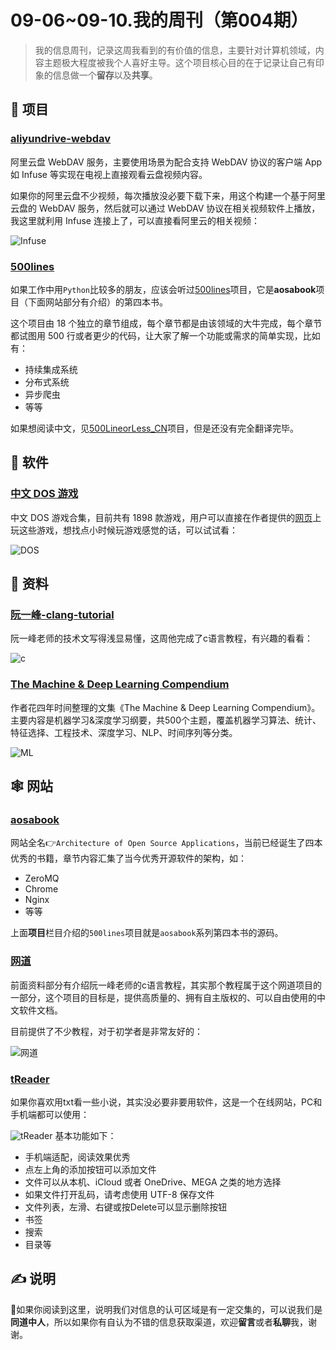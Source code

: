# 09-06~09-10.我的周刊（第004期）

> 我的信息周刊，记录这周我看到的有价值的信息，主要针对计算机领域，内容主题极大程度被我个人喜好主导。这个项目核心目的在于记录让自己有印象的信息做一个**留存**以及**共享**。

## 🎯 项目

### [aliyundrive-webdav](https://github.com/messense/aliyundrive-webdav)

阿里云盘 WebDAV 服务，主要使用场景为配合支持 WebDAV 协议的客户端 App 如 Infuse 等实现在电视上直接观看云盘视频内容。

如果你的阿里云盘不少视频，每次播放没必要下载下来，用这个构建一个基于阿里云盘的 WebDAV 服务，然后就可以通过 WebDAV 协议在相关视频软件上播放，我这里就利用 Infuse 连接上了，可以直接看阿里云的相关视频：

![Infuse](https://img.turingark.com/uPic/Fbred5.png)

### [500lines](https://github.com/aosabook/500lines)

如果工作中用`Python`比较多的朋友，应该会听过[500lines](https://github.com/aosabook/500lines)项目，它是**aosabook**项目（下面网站部分有介绍）的第四本书。

这个项目由 18 个独立的章节组成，每个章节都是由该领域的大牛完成，每个章节都试图用 500 行或者更少的代码，让大家了解一个功能或需求的简单实现，比如有：

- 持续集成系统
- 分布式系统
- 异步爬虫
- 等等

如果想阅读中文，见[500LineorLess_CN](https://github.com/HT524/500LineorLess_CN)项目，但是还没有完全翻译完毕。

## 🤖 软件

### [中文 DOS 游戏](https://github.com/rwv/chinese-dos-games)

中文 DOS 游戏合集，目前共有 1898 款游戏，用户可以直接在作者提供的[网页](https://dos.zczc.cz/)上玩这些游戏，想找点小时候玩游戏感觉的话，可以试试看：

![DOS](https://img.turingark.com/uPic/DOS.png)

## 👀 资料

### [阮一峰-clang-tutorial](https://github.com/wangdoc/clang-tutorial)

阮一峰老师的技术文写得浅显易懂，这周他完成了c语言教程，有兴趣的看看：

![c](https://img.turingark.com/uPic/4uYTRJ.png)

### [The Machine & Deep Learning Compendium](https://book.mlcompendium.com/full-stack-and-ops#kubernetes)

作者花四年时间整理的文集《The Machine & Deep Learning Compendium》。主要内容是机器学习&深度学习纲要，共500个主题，覆盖机器学习算法、统计、特征选择、工程技术、深度学习、NLP、时间序列等分类。

![ML](https://img.turingark.com/uPic/R26HG2.png)



## 🕸 网站

### [aosabook](http://aosabook.org/en/index.html)

网站全名👉`Architecture of Open Source Applications`，当前已经诞生了四本优秀的书籍，章节内容汇集了当今优秀开源软件的架构，如：

- ZeroMQ
- Chrome
- Nginx
- 等等

上面**项目**栏目介绍的`500lines`项目就是`aosabook`系列第四本书的源码。

### [网道](https://wangdoc.com/)

前面资料部分有介绍阮一峰老师的c语言教程，其实那个教程属于这个网道项目的一部分，这个项目的目标是，提供高质量的、拥有自主版权的、可以自由使用的中文软件文档。

目前提供了不少教程，对于初学者是非常友好的：

![网道](https://img.turingark.com/uPic/PP2xqR.png)


### [tReader](https://tiansh.github.io/reader/#!/read/1)

如果你喜欢用txt看一些小说，其实没必要非要用软件，这是一个在线网站，PC和手机端都可以使用：

![tReader](https://img.turingark.com/uPic/PMMlRM.jpg)
基本功能如下：

- 手机端适配，阅读效果优秀
- 点左上角的添加按钮可以添加文件
- 文件可以从本机、iCloud 或者 OneDrive、MEGA 之类的地方选择
- 如果文件打开乱码，请考虑使用 UTF-8 保存文件
- 文件列表，左滑、右键或按Delete可以显示删除按钮
- 书签
- 搜索
- 目录等

## ✍️ 说明

🙌如果你阅读到这里，说明我们对信息的认可区域是有一定交集的，可以说我们是**同道中人**，所以如果你有自认为不错的信息获取渠道，欢迎**留言**或者**私聊**我，谢谢。